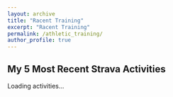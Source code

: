 ```yaml
---
layout: archive
title: "Racent Training"
excerpt: "Racent Training"
permalink: /athletic_training/
author_profile: true
---
```


<h2>My 5 Most Recent Strava Activities</h2>

<div id="strava-activities">Loading activities...</div>

<script src="/assets/js/strava-feed.js"></script>
